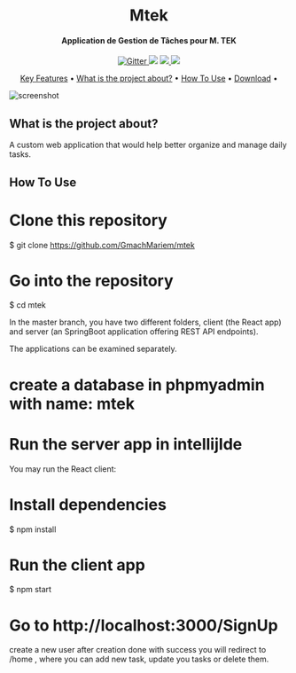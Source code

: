 <h1 align="center">
 Mtek
  <br>
</h1>

<h4 align="center">Application de Gestion de Tâches pour M. TEK</h4>

<p align="center">
  <a href="https://badge.fury.io/js/electron-markdownify">
    <img src="https://badge.fury.io/js/electron-markdownify.svg"
         alt="Gitter">
  </a>
  <a href="https://gitter.im/amitmerchant1990/electron-markdownify"><img src="https://badges.gitter.im/amitmerchant1990/electron-markdownify.svg"></a>
  <a href="https://saythanks.io/to/bullredeyes@gmail.com">
      <img src="https://img.shields.io/badge/SayThanks.io-%E2%98%BC-1EAEDB.svg">
  </a>
  <a href="https://www.paypal.me/AmitMerchant">
    <img src="https://img.shields.io/badge/$-donate-ff69b4.svg?maxAge=2592000&amp;style=flat">
  </a>
</p>

<p align="center">
  <a href="#key-features">Key Features</a> •
  <a href="#what is the project about?">What is the project about?</a> •
  <a href="#how-to-use">How To Use</a> •
  <a href="#download">Download</a> •
  
</p>

![screenshot](https://github.com/GmachMariem/mtek/blob/master/mtekdemo.gif)
## What is the project about?
A custom web application that would help better organize and manage daily tasks.

## How To Use

# Clone this repository
$ git clone https://github.com/GmachMariem/mtek

# Go into the repository
$ cd mtek

In the master branch, you have two different folders, client (the React app) and server (an SpringBoot application offering REST API endpoints).

The applications can be examined separately. 

# create a database in phpmyadmin with name: mtek

# Run the server app in intellijIde

You may run the React client:

# Install dependencies
$ npm install

# Run the client app
$ npm start

# Go to http://localhost:3000/SignUp 
create a new user 
after creation done with success you will redirect to /home , where you can add new task, update you tasks or delete them.


```
